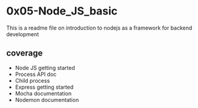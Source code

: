# 0x05-Node_JS_basic
This is a readme file on introduction to nodejs as a framework for backend development
## coverage
* Node JS getting started
* Process API doc
* Child process
* Express getting started
* Mocha documentation
* Nodemon documentation
